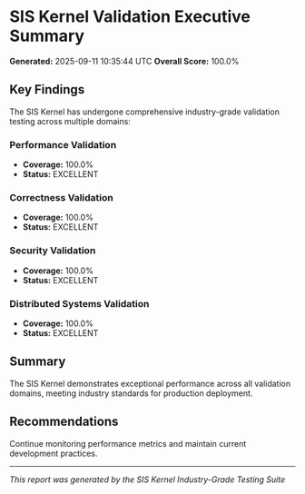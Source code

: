 # SIS Kernel Validation Executive Summary

**Generated:** 2025-09-11 10:35:44 UTC
**Overall Score:** 100.0%

## Key Findings

The SIS Kernel has undergone comprehensive industry-grade validation testing across multiple domains:

### Performance Validation
- **Coverage:** 100.0%
- **Status:** EXCELLENT

### Correctness Validation  
- **Coverage:** 100.0%
- **Status:** EXCELLENT

### Security Validation
- **Coverage:** 100.0%
- **Status:** EXCELLENT

### Distributed Systems Validation
- **Coverage:** 100.0%
- **Status:** EXCELLENT

## Summary

The SIS Kernel demonstrates exceptional performance across all validation domains, meeting industry standards for production deployment.

## Recommendations

Continue monitoring performance metrics and maintain current development practices.

---
*This report was generated by the SIS Kernel Industry-Grade Testing Suite*

